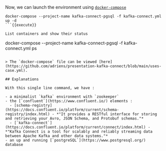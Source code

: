 
Now, we can launch the environment using [`docker-compose`](https://docs.docker.com/compose/)

```
docker-compose --project-name kafka-connect-pgsql -f kafka-connect.yml up -d
```{{execute}}

List containers and show their status

```
docker-compose --project-name kafka-connect-pgsql -f kafka-connect.yml ps
```{{execute}}

> The `docker-compose` file can be viewed [here](https://github.com/adriens/presentation-kafka-connect/blob/main/uses-case.yml).

## Explanations

With this single line command, we have :

- a minimalist `kafka` environment with `zookeeper`
- the [`confluent`](https://www.confluent.io/) elements :
  - [schema-registry](https://docs.confluent.io/platform/current/schema-registry/index.html) - *"It provides a RESTful interface for storing and retrieving your Avro, JSON Schema, and Protobuf schemas."*
  - [`kafka-connect`](https://docs.confluent.io/platform/current/connect/index.html) - *"Kafka Connect is a tool for scalably and reliably streaming data between Apache Kafka and other data systems."*
- an up and running [`postgreSQL`](https://www.postgresql.org/) database
